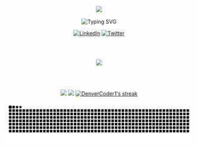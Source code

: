 <div align="center">
<img src="https://github.com/user-attachments/assets/a701f2ae-33ff-48dd-a1d5-39e49c47cab4" height="400px">
</div>

<p align="center">
<img src="https://readme-typing-svg.demolab.com?font=Fira+Code&weight=600&duration=3000&pause=1000&color=F85D7F&center=true&width=435&lines=Meu+Nome+%C3%A9+Gabriel+Fernando;Sou+um+desenvolvedor+FullStack" alt="Typing SVG" />
</p>

<p align="center">
<a href="https://www.linkedin.com/in/gabriel-fernando-59222921b/" target="_blank"><img width="40px" alt="LinkedIn" title="LinkedIn" src="https://github.com/user-attachments/assets/e9ea02d4-bcf3-4c15-bb6d-126fb570c2ad"/></a>
  <a href="https://x.com/el_gabrielfer" target="_blank"><img width="55" alt="Twitter" title="Twitter" src="https://github.com/user-attachments/assets/b630c87f-53c4-4b36-80d1-e70f0be443d4"/></a>
</p>
<br>
<br>
<p align="center">
  <a href="https://skillicons.dev">
    <img src="https://skillicons.dev/icons?i=html,css,typescript,react,astro,nest,postgres,mongodb,prisma,docker,bash&perline=" />
  </a>
</p>
<br>
<br>
<p align="center">
<img loading="lazy" src="https://github-readme-stats.vercel.app/api?username=GabrielFer02&show_icons=true&include_all_commits=true&count_private=true&theme=react&hide_border=true&bg_color=1F222E&title_color=F85D7F&icon_color=F8D866" height="192px"/>
<img loading="lazy" src="https://github-readme-stats.vercel.app/api/top-langs/?username=GabrielFer02&langs_count=8&layout=compact&theme=react&hide_border=true&bg_color=1F222E&title_color=F85D7F&icon_color=F8D866&hide=Jupyter%20Notebook" height="192px"/>
<a href="https://github.com/DenverCoder1/github-readme-streak-stats">
<img title="🔥 Get streak stats for your profile at git.io/streak-stats" alt="DenverCoder1's streak" src="https://github-readme-streak-stats-eight.vercel.app/?user=GabrielFer02&theme=monokai-metallian&hide_border=true&short_numbers=true" height="192px/>
</p>

<div align="center"></div>

![snake animation](https://github.com/GabrielFer02/GabrielFer02/blob/output/github-contribution-grid-snake-dark.svg)
